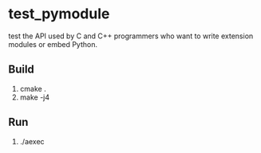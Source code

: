 # test_pymodule
test the API used by C and C++ programmers who want to write extension modules or embed Python. 

## Build
1. cmake .
2. make -j4

## Run
1. ./aexec
